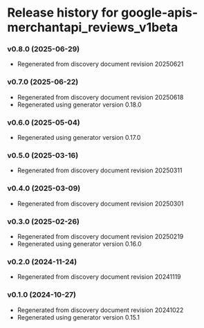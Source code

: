 # Release history for google-apis-merchantapi_reviews_v1beta

### v0.8.0 (2025-06-29)

* Regenerated from discovery document revision 20250621

### v0.7.0 (2025-06-22)

* Regenerated from discovery document revision 20250618
* Regenerated using generator version 0.18.0

### v0.6.0 (2025-05-04)

* Regenerated using generator version 0.17.0

### v0.5.0 (2025-03-16)

* Regenerated from discovery document revision 20250311

### v0.4.0 (2025-03-09)

* Regenerated from discovery document revision 20250301

### v0.3.0 (2025-02-26)

* Regenerated from discovery document revision 20250219
* Regenerated using generator version 0.16.0

### v0.2.0 (2024-11-24)

* Regenerated from discovery document revision 20241119

### v0.1.0 (2024-10-27)

* Regenerated from discovery document revision 20241022
* Regenerated using generator version 0.15.1


